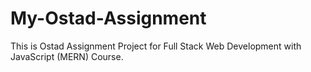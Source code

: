 # My-Ostad-Assignment
This is Ostad Assignment Project for Full Stack Web Development with JavaScript (MERN) Course.
